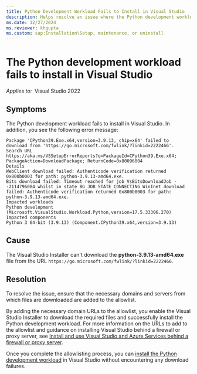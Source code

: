 ```yaml
---
title: Python Development Workload Fails to Install in Visual Studio
description: Helps resolve an issue where the Python development workload fails to install in Visual Studio.
ms.date: 12/27/2024
ms.reviewer: khgupta
ms.custom: sap:Installation\Setup, maintenance, or uninstall
---
```


# The Python development workload fails to install in Visual Studio

_Applies to:_&nbsp; Visual Studio 2022

## Symptoms

The Python development workload fails to install in Visual Studio. In addition, you see the following error message:

```output
Package 'CPython39.Exe.x64,version=3.9.13, chip=x64' failed to download from 'https://go.microsoft.com/fwlink/?linkid=2222466'.
Search URL
https://aka.ms/VSSetupErrorReports?q=PackageId=CPython39.Exe.x64; PackageAction=DownloadPackage; ReturnCode=0x80096004
Details
WebClient download failed: Authenticode verification returned 0x800b0003 for path: python-3.9.13-amd64.exe.
Bits download failed: Timeout reached for job VsBitsDownloadJob - -2114796084 whilst in state BG_JOB_STATE_CONNECTING WinInet download failed: Authenticode verification returned 0x800b0003 for path: python-3.9.13-amd64.exe.
Impacted workloads
Python development (Microsoft.VisualStudio.Workload.Python,version=17.5.33306.270)
Impacted components
Python 3 64-bit (3.9.13) (Component.CPython39.x64,version=3.9.13)
```

## Cause

The Visual Studio Installer can't download the **python-3.9.13-amd64.exe** file from the URL `https://go.microsoft.com/fwlink/?linkid=2222466`.

## Resolution

To resolve the issue, ensure that the necessary domains and servers from which files are downloaded are added to the allowlist.

By adding the necessary domain URLs to the allowlist, you enable the Visual Studio Installer to download the required files and successfully install the Python development workload. For more information on the URLs to add to the allowlist and guidance on installing Visual Studio behind a firewall or proxy server, see [Install and use Visual Studio and Azure Services behind a firewall or proxy server](/visualstudio/install/install-and-use-visual-studio-behind-a-firewall-or-proxy-server).

Once you complete the allowlisting process, you can [install the Python development workload](/visualstudio/python/installing-python-support-in-visual-studio#download-and-install-the-python-workload) in Visual Studio without encountering any download failures.
